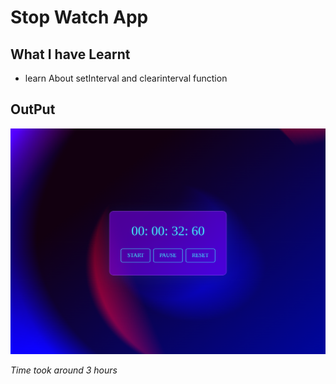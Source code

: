 # Stop Watch App


## What I have Learnt
- learn About setInterval and clearinterval function 

## OutPut
![Stop Watch](./output.png)


*Time took around 3 hours*